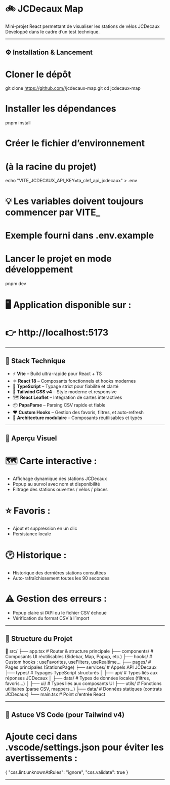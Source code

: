 # 🚲 JCDecaux Map

Mini-projet React permettant de visualiser les stations de vélos JCDecaux  
Développé dans le cadre d’un test technique.  

---

## ⚙️ Installation & Lancement

# Cloner le dépôt
git clone https://github.com/<ton-compte>/jcdecaux-map.git
cd jcdecaux-map

# Installer les dépendances
pnpm install

#  Créer le fichier d’environnement
# (à la racine du projet)
echo "VITE_JCDECAUX_API_KEY=ta_clef_api_jcdecaux" > .env

# 💡 Les variables doivent toujours commencer par VITE_
# Exemple fourni dans .env.example

# Lancer le projet en mode développement
pnpm dev

# 🖥️ Application disponible sur :
# 👉 http://localhost:5173

---

## 🧱 Stack Technique

- ⚡ **Vite** – Build ultra-rapide pour React + TS
- ⚛️ **React 18** – Composants fonctionnels et hooks modernes
- 🧠 **TypeScript** – Typage strict pour fiabilité et clarté
- 🎨 **Tailwind CSS v4** – Style moderne et responsive
- 🗺️ **React Leaflet** – Intégration de cartes interactives
- 📦 **PapaParse** – Parsing CSV rapide et fiable
- ❤️ **Custom Hooks** – Gestion des favoris, filtres, et auto-refresh
- 🧩 **Architecture modulaire** – Composants réutilisables et typés

---

## 👀 Aperçu Visuel

# 🗺️ Carte interactive : 
- Affichage dynamique des stations JCDecaux
- Popup au survol avec nom et disponibilité
- Filtrage des stations ouvertes / vélos / places

# ⭐ Favoris :
- Ajout et suppression en un clic
- Persistance locale

# 🕑 Historique :
- Historique des dernières stations consultées
- Auto-rafraîchissement toutes les 90 secondes

# ⚠️ Gestion des erreurs :
- Popup claire si l’API ou le fichier CSV échoue
- Vérification du format CSV à l’import

---

## 🧩 Structure du Projet

📁 src/
├── app.tsx                  # Router & structure principale
├── components/              # Composants UI réutilisables (Sidebar, Map, Popup, etc.)
├── hooks/                   # Custom hooks : useFavorites, useFilters, useRealtime...
├── pages/                   # Pages principales (StationsPage)
├── services/                # Appels API JCDecaux
├── types/                   # Typages TypeScript structurés
│   ├── api/                 # Types liés aux réponses JCDecaux
│   ├── data/                # Types de données locales (filtres, favoris...)
│   ├── ui/                  # Types liés aux composants UI
├── utils/                   # Fonctions utilitaires (parse CSV, mappers...)
├── data/                    # Données statiques (contrats JCDecaux)
└── main.tsx                 # Point d’entrée React

---

## 🧩 Astuce VS Code (pour Tailwind v4)

# Ajoute ceci dans .vscode/settings.json pour éviter les avertissements :
{
   "css.lint.unknownAtRules": "ignore",
   "css.validate": true
}

---
